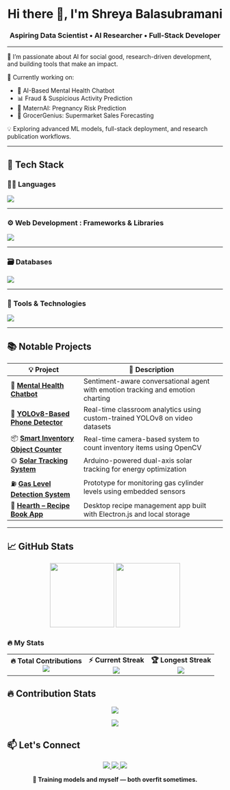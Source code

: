 <h1 align="center">Hi there 👋, I'm Shreya Balasubramani</h1> 
<h3 align="center">Aspiring Data Scientist • AI Researcher • Full-Stack Developer</h3>

---

🌱 I’m passionate about AI for social good, research-driven development, and building tools that make an impact.

📌 Currently working on:
- 🤖 AI-Based Mental Health Chatbot
- 📊 Fraud & Suspicious Activity Prediction
- 👶 MaternAI: Pregnancy Risk Prediction
- 🛒 GrocerGenius: Supermarket Sales Forecasting

💡 Exploring advanced ML models, full-stack deployment, and research publication workflows.

---

## 🚀 Tech Stack

### 👩‍💻 Languages
<p>
  <img src="https://skillicons.dev/icons?i=python,cpp,c,java,js,html,css" />
</p>


---

### ⚙️ Web Development : Frameworks & Libraries
<p>
  <img src="https://skillicons.dev/icons?i=react,nextjs,django,tensorflow,pytorch,numpy,pandas,matplotlib" />
</p>


---

### 🗃️ Databases
<p>
  <img src="https://skillicons.dev/icons?i=postgres,mysql,mongodb" />
</p>


---

### 🧰 Tools & Technologies
<p>
  <img src="https://skillicons.dev/icons?i=git,github,linux,arduino,figma,firebase,notion" />
</p>

---

## 📚 Notable Projects

| 💡 Project | 📝 Description |
|-----------|----------------|
| 🧠 **[Mental Health Chatbot](#)** | Sentiment-aware conversational agent with emotion tracking and emotion charting |
| 📸 **[YOLOv8-Based Phone Detector](#)** |  Real-time classroom analytics using custom-trained YOLOv8 on video datasets |
| 📦 **[Smart Inventory Object Counter](#)** | Real-time camera-based system to count inventory items using OpenCV |
| 🌞 **[Solar Tracking System](#)** | Arduino-powered dual-axis solar tracking for energy optimization |
| ⛽ **[Gas Level Detection System](#)** | Prototype for monitoring gas cylinder levels using embedded sensors |
| 🍲 **[Hearth – Recipe Book App](#)** | Desktop recipe management app built with Electron.js and local storage |
---

## 📈 GitHub Stats

<p align="center">
  <img src="https://github-readme-stats.vercel.app/api?username=shreya-13-04&show_icons=true&theme=radical" height="150"/>
  <img src="https://github-readme-stats.vercel.app/api/top-langs/?username=shreya-13-04&layout=compact&theme=radical" height="150"/>
</p>

### 🔥 My Stats

<div align="center">
  <table>
    <tr>
      <td align="center">
        <strong>🔥 Total Contributions</strong><br>
        <img src="https://img.shields.io/badge/105%20Contributions-July%2023%2C%202024%20to%20Present-orange?style=for-the-badge&logo=github" />
      </td>
      <td align="center">
        <strong>⚡ Current Streak</strong><br>
        <img src="https://img.shields.io/badge/4%20Days-July%206%20to%20July%209-yellow?style=for-the-badge&logo=github" />
      </td>
      <td align="center">
        <strong>🏆 Longest Streak</strong><br>
        <img src="https://img.shields.io/badge/5%20Days-March%2030%20to%20April%203-blue?style=for-the-badge&logo=github" />
      </td>
    </tr>
  </table>
</div>

## 🔥 Contribution Stats

<p align="center">
  <img src="https://github-readme-streak-stats.herokuapp.com/?user=shreya-13-04&theme=black-ice&hide_border=false&stroke=0000&background=060A0CD0" />
</p>

<p align="center">
  <img src="https://github-readme-activity-graph.vercel.app/graph?username=shreya-13-04&hide_border=true&area=true&bg_color=0D1117&color=FFFFFF&line=87CEEB&point=C0C0C0" />
</p>


## 📫 Let's Connect

<p align="center">
  <a href="https://www.linkedin.com/in/shreyabalasubramani">
    <img src="https://img.shields.io/badge/LinkedIn-%230077B5.svg?&style=for-the-badge&logo=linkedin&logoColor=white"/>
  </a>
  <a href="mailto:cb.sc.u4cse23347@cb.students.amrita.edu">
    <img src="https://img.shields.io/badge/Gmail-D14836?&style=for-the-badge&logo=gmail&logoColor=white"/>
  </a>
  <a href="https://github.com/shreya-13-04">
    <img src="https://img.shields.io/badge/GitHub-181717?style=for-the-badge&logo=github&logoColor=white"/>
  </a>
</p>


<p align="center"><strong>🤖 Training models and myself — both overfit sometimes.</strong></p>

